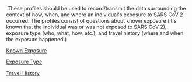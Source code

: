 <!-- ExposureInfo.md {% comment %}
*****************************************************************************************
*                            WARNING: DO NOT EDIT THIS FILE                             *
*                                                                                       *
* This file is generated by SUSHI. Any edits you make to this file will be overwritten. *
*                                                                                       *
* To change the contents of this file, edit the original source file at:                *
* ig-data\input\pagecontent\4_ExposureInfo.md                                           *
*****************************************************************************************
{% endcomment %} -->
﻿
These profiles should be used to record/transmit the data surrounding the context of how, when, and where an individual's exposure to SARS CoV 2 occurred.  The profiles consist of questions about known exposure (it's known that the individual was or was not exposed to SARS CoV 2), exposure type (who, what, how, etc.),  and travel history (where and when the exposure happened.)

[Known Exposure](StructureDefinition-known-exposure.html)

[Exposure Type](StructureDefinition-exposure-type.html)

[Travel History](StructureDefinition-travel-history.html)
